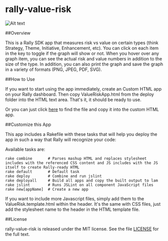 rally-value-risk
===============

![Alt text](https://raw.github.com/RallyRonnie/PortfolioValueVsRisk/master/deploy/screenshot.png)

##Overview

This is a Rally SDK app that measures risk vs value on certain types (think Strategy, Theme, Initiative, Enhancement, etc). You can click on each item in the key to toggle if the graph will show or not. When you hover over any graph item, you can see the actual risk and value numbers in addition to the size of the type. In addition, you can also print the graph and save the graph in a variety of formats (PNG, JPEG, PDF, SVG). 

##How to Use

If you want to start using the app immediately, create an Custom HTML app on your Rally dashboard. Then copy ValueRiskApp.html from the deploy folder into the HTML text area. That's it, it should be ready to use.

Or you can just click [here](https://raw.github.com/osulehria/rally-value-risk/master/deploy/ValueRiskApp.html) to find the file and copy it into the custom HTML app.

##Customize this App

This app includes a Rakefile with these tasks that will help you deploy the app in such a way that Rally will recognize your code:

Available tasks are:

    rake combine       # Parses mashup HTML and replaces stylesheet includes with the referenced CSS content and JS includes with the JS itself to create Rally-ready HTML
    rake default       # Default task
    rake deploy        # Combine and run jslint
    rake deployall     # Build all apps and copy the built output to lam
    rake jslint        # Runs JSLint on all component JavaScript files
    rake new[appName]  # Create a new app

If you want to include more Javascript files, simply add them to the ValueRisk.template.html within the header. It's the same with CSS files, just add the stylesheet name to the header in the HTML template file.

##License

rally-value-risk is released under the MIT license. See the file [LICENSE](https://raw.github.com/osulehria/rally-value-risk/master/LICENSE) for the full text.
